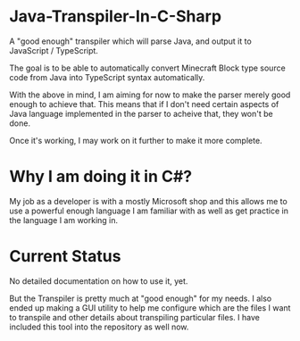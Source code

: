 Java-Transpiler-In-C-Sharp
==========================

A "good enough" transpiler which will parse Java, and output it to JavaScript / TypeScript.

The goal is to be able to automatically convert Minecraft Block type source code from Java into TypeScript syntax automatically.

With the above in mind, I am aiming for now to make the parser merely good enough to achieve that. This means that if I don't need certain aspects of Java language implemented in the parser to acheive that, they won't be done.

Once it's working, I may work on it further to make it more complete.

Why I am doing it in C#?
========================

My job as a developer is with a mostly Microsoft shop and this allows me to use a powerful enough language I am familiar with as well as get practice in the language I am working in.

Current Status
==============

No detailed documentation on how to use it, yet.

But the Transpiler is pretty much at "good enough" for my needs. I also ended up making a GUI utility to help me configure which are the files I want to transpile and other details about transpiling particular files. I have included this tool into the repository as well now.
